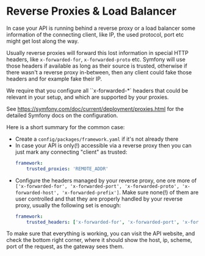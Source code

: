 # Reverse Proxies & Load Balancer

In case your API is running behind a reverse proxy or a load balancer some
information of the connecting client, like IP, the used protocol, port etc might
get lost along the way.

Usually reverse proxies will forward this lost information in special HTTP
headers, like `x-forwarded-for`, `x-forwarded-proto` etc. Symfony will use those
headers if available as long as their source is trusted, otherwise if there
wasn't a reverse proxy in-between, then any client could fake those headers and
for example fake their IP.

We require that you configure all ``x-forwarded-*` headers that could be
relevant in your setup, and which are supported by your proxies.

See https://symfony.com/doc/current/deployment/proxies.html for the detailed
Symfony docs on the configuration.

Here is a short summary for the common case:

* Create a `config/packages/framework.yaml` if it's not already there
* In case your API is only(!) accessible via a reverse proxy then you can just
  mark any connecting "client" as trusted:
  ```yaml
  framework:
      trusted_proxies: 'REMOTE_ADDR'
  ```
* Configure the headers managed by your reverse proxy, one ore more of
  `['x-forwarded-for', 'x-forwarded-port', 'x-forwarded-proto',
  'x-forwarded-host', 'x-forwarded-prefix']`. Make sure none(!) of them are user
  controlled and that they are properly handled by your reverse proxy, usually
  the following set is enough:
  ```yaml
  framework:
      trusted_headers: ['x-forwarded-for', 'x-forwarded-port', 'x-forwarded-proto']
  ```

To make sure that everything is working, you can visit the API website, and
check the bottom right corner, where it should show the host, ip, scheme, port
of the request, as the gateway sees them.
